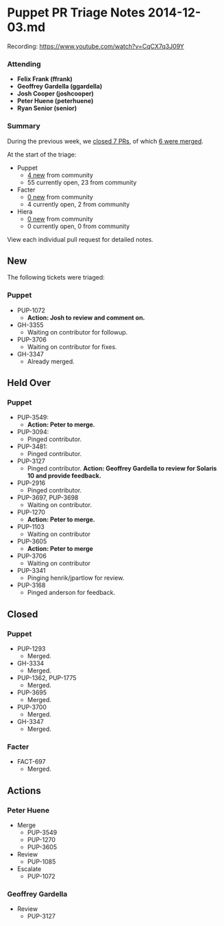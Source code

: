 # Puppet PR Triage Notes 2014-12-03.md

Recording: https://www.youtube.com/watch?v=CqCX7q3J09Y

### Attending

* **Felix Frank (ffrank)**
* **Geoffrey Gardella (ggardella)**
* **Josh Cooper (joshcooper)**
* **Peter Huene (peterhuene)**
* **Ryan Senior (senior)**

### Summary

During the previous week, we [closed 7 PRs](https://github.com/pulls?q=repo%3Apuppetlabs%2Fpuppet+repo%3Apuppetlabs%2Ffacter+repo%3Apuppetlabs%2Fhiera+is%3Apr+label%3ATriaged+closed%3A%222014-11-26+..+2014-12-03%22++-label%3APL), of which [6 were merged](https://github.com/pulls?q=repo%3Apuppetlabs%2Fpuppet+repo%3Apuppetlabs%2Ffacter+repo%3Apuppetlabs%2Fhiera+is%3Apr+label%3ATriaged+merged%3A%222014-11-26+..+2014-12-03%22+-label%3APL).

At the start of the triage:

* Puppet
  - [4 new](https://github.com/puppetlabs/puppet/pulls?q=is%3Apr+created%3A%222014-11-26+..+2014-12-03%22+-label%3APL) from community
  - 55 currently open, 23 from community
* Facter
  - [0 new](https://github.com/puppetlabs/facter/pulls?q=is%3Apr+created%3A%222014-11-26+..+2014-12-03%22+-label%3APL) from community
  - 4 currently open, 2 from community
* Hiera
  - [0 new](https://github.com/puppetlabs/hiera/pulls?q=is%3Apr+created%3A%222014-11-26+..+2014-12-03%22+-label%3APL) from community
  - 0 currently open, 0 from community

View each individual pull request for detailed notes.

## New

The following tickets were triaged:

### Puppet

* PUP-1072
  - **Action: Josh to review and comment on.**
* GH-3355
  - Waiting on contributor for followup.
* PUP-3706
  - Waiting on contributor for fixes.
* GH-3347
  - Already merged.

## Held Over

### Puppet
* PUP-3549:
  - **Action: Peter to merge.**
* PUP-3094:
  - Pinged contributor.
* PUP-3481:
  - Pinged contributor.
* PUP-3127
  - Pinged contributor.  **Action: Geoffrey Gardella to review for Solaris 10 and provide feedback.**
* PUP-2916
  - Pinged contributor.
* PUP-3697, PUP-3698
  - Waiting on contributor.
* PUP-1270
  - **Action: Peter to merge.**
* PUP-1103
  - Waiting on contributor
* PUP-3605
  - **Action: Peter to merge**
* PUP-3706
  - Waiting on contributor
* PUP-3341
  - Pinging henrik/jpartlow for review.
* PUP-3168
  - Pinged anderson for feedback.

## Closed

### Puppet

* PUP-1293
  - Merged.
* GH-3334
  - Merged.
* PUP-1362, PUP-1775
  - Merged.
* PUP-3695
  - Merged.
* PUP-3700
  - Merged.
* GH-3347
  - Merged.

### Facter

* FACT-697
  - Merged.

## Actions

### Peter Huene
* Merge
  - PUP-3549
  - PUP-1270
  - PUP-3605
* Review
  - PUP-1085
* Escalate
  - PUP-1072

### Geoffrey Gardella
* Review
  - PUP-3127
